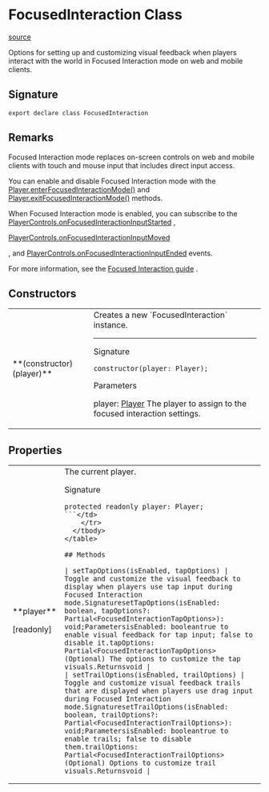 # FocusedInteraction Class

[source](https://developers.meta.com/horizon-worlds/reference/2.0.0/core_focusedinteraction)

Options for setting up and customizing visual feedback when players interact with the world in Focused Interaction mode on web and mobile clients.

## Signature

```
export declare class FocusedInteraction
```

## Remarks

Focused Interaction mode replaces on-screen controls on web and mobile clients with touch and mouse input that includes direct input access.

  

You can enable and disable Focused Interaction mode with the [Player.enterFocusedInteractionMode()](/horizon-worlds/reference/2.0.0/core_player#enterfocusedinteractionmode) and [Player.exitFocusedInteractionMode()](/horizon-worlds/reference/2.0.0/core_player#exitfocusedinteractionmode) methods.

  

When Focused Interaction mode is enabled, you can subscribe to the [PlayerControls.onFocusedInteractionInputStarted](/horizon-worlds/reference/2.0.0/core_playercontrols#onfocusedinteractioninputstarted) , 

[PlayerControls.onFocusedInteractionInputMoved](/horizon-worlds/reference/2.0.0/core_playercontrols#onfocusedinteractioninputmoved)

, and [PlayerControls.onFocusedInteractionInputEnded](/horizon-worlds/reference/2.0.0/core_playercontrols#onfocusedinteractioninputended) events.

  

For more information, see the [Focused Interaction guide](https://developers.meta.com/horizon-worlds/learn/documentation/create-for-web-and-mobile/references-and-guides/how-to-use-focused-interaction) .

## Constructors

<table>
  <tbody>
    <tr>
      <td>**(constructor)(player)**</td>
      <td>Creates a new `FocusedInteraction` instance.

* * *

Signature

```
constructor(player: Player);
```

Parameters

player: [Player](/horizon-worlds/reference/2.0.0/core_player) The player to assign to the focused interaction settings.</td>
    </tr>
  </tbody>
</table>

## Properties

<table>
  <tbody>
    <tr>
      <td>**player**

\[readonly\]</td>
      <td>The current player.

Signature

```
protected readonly player: Player;
```</td>
    </tr>
  </tbody>
</table>

## Methods

| setTapOptions(isEnabled, tapOptions) | Toggle and customize the visual feedback to display when players use tap input during Focused Interaction mode.SignaturesetTapOptions(isEnabled: boolean, tapOptions?: Partial<FocusedInteractionTapOptions>): void;ParametersisEnabled: booleantrue to enable visual feedback for tap input; false to disable it.tapOptions: Partial<FocusedInteractionTapOptions>(Optional) The options to customize the tap visuals.Returnsvoid |
| setTrailOptions(isEnabled, trailOptions) | Toggle and customize visual feedback trails that are displayed when players use drag input during Focused Interaction mode.SignaturesetTrailOptions(isEnabled: boolean, trailOptions?: Partial<FocusedInteractionTrailOptions>): void;ParametersisEnabled: booleantrue to enable trails; false to disable them.trailOptions: Partial<FocusedInteractionTrailOptions>(Optional) Options to customize trail visuals.Returnsvoid |